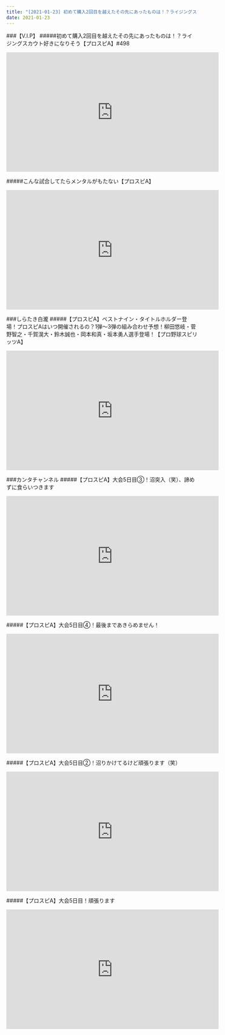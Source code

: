 ```yaml
---
title: "[2021-01-23] 初めて購入2回目を越えたその先にあったものは！？ライジングスカウト好きになりそう【プロスピA】#498 他"
date: 2021-01-23
---
```

###【V.I.P】
#####初めて購入2回目を越えたその先にあったものは！？ライジングスカウト好きになりそう【プロスピA】#498
<iframe width="560" height="315" src="https://www.youtube.com/embed/yLiaw2dbrto" frameborder="0" allow="accelerometer; autoplay; clipboard-write; encrypted-media; gyroscope; picture-in-picture" allowfullscreen></iframe>

#####こんな試合してたらメンタルがもたない【プロスピA】
<iframe width="560" height="315" src="https://www.youtube.com/embed/QwbfZRdxbJY" frameborder="0" allow="accelerometer; autoplay; clipboard-write; encrypted-media; gyroscope; picture-in-picture" allowfullscreen></iframe>

###しらたき白瀧
#####【プロスピA】ベストナイン・タイトルホルダー登場！プロスピAはいつ開催されるの？1弾～3弾の組み合わせ予想！柳田悠岐・菅野智之・千賀滉大・鈴木誠也・岡本和真・坂本勇人選手登場！【プロ野球スピリッツA】
<iframe width="560" height="315" src="https://www.youtube.com/embed/_1coLI5QOmU" frameborder="0" allow="accelerometer; autoplay; clipboard-write; encrypted-media; gyroscope; picture-in-picture" allowfullscreen></iframe>

###カンタチャンネル
#####【プロスピA】大会5日目③！沼突入（笑）、諦めずに食らいつきます
<iframe width="560" height="315" src="https://www.youtube.com/embed/D5vA2EPFNcA" frameborder="0" allow="accelerometer; autoplay; clipboard-write; encrypted-media; gyroscope; picture-in-picture" allowfullscreen></iframe>

#####【プロスピA】大会5日目④！最後まであきらめません！
<iframe width="560" height="315" src="https://www.youtube.com/embed/ng-sNbqnJq8" frameborder="0" allow="accelerometer; autoplay; clipboard-write; encrypted-media; gyroscope; picture-in-picture" allowfullscreen></iframe>

#####【プロスピA】大会5日目②！沼りかけてるけど頑張ります（笑）
<iframe width="560" height="315" src="https://www.youtube.com/embed/SgCE-81I_E0" frameborder="0" allow="accelerometer; autoplay; clipboard-write; encrypted-media; gyroscope; picture-in-picture" allowfullscreen></iframe>

#####【プロスピA】大会5日目！頑張ります
<iframe width="560" height="315" src="https://www.youtube.com/embed/fRIDqEzE-w8" frameborder="0" allow="accelerometer; autoplay; clipboard-write; encrypted-media; gyroscope; picture-in-picture" allowfullscreen></iframe>

